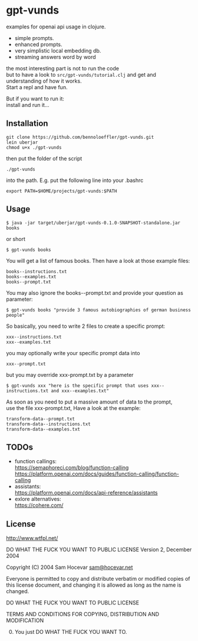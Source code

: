 # gpt-vunds

examples for openai api usage in clojure.
- simple prompts.  
- enhanced prompts.   
- very simplistic local embedding db.
- streaming answers word by word

the most interesting part is not to run the code  
but to have a look to `src/gpt-vunds/tutorial.clj` and get and  
understanding of how it works.  
Start a repl and have fun.

But if you want to run it:  
install and run it...

## Installation

```
git clone https://github.com/bennoloeffler/gpt-vunds.git
lein uberjar
chmod u+x ./gpt-vunds
```
then put the folder of the script 
```
./gpt-vunds
```
into the path. E.g. put the following line into your .bashrc
```
export PATH=$HOME/projects/gpt-vunds:$PATH
```

## Usage

    $ java -jar target/uberjar/gpt-vunds-0.1.0-SNAPSHOT-standalone.jar books
or short
```
$ gpt-vunds books
``` 

You will get a list of famous books.
Then have a look at those example files:

```
books--instructions.txt  
books--examples.txt  
books--prompt.txt  
```
You may also ignore the books--prompt.txt
and provide your question as parameter:

    $ gpt-vunds books "provide 3 famous autobiographies of german business people" 

So basically, you need to write 2 files to create a specific prompt:  
```
xxx--instructions.txt  
xxx--examples.txt
```  
you may optionally write your specific prompt data into  
```
xxx--prompt.txt
```
but you may override xxx-prompt.txt by a parameter

    $ gpt-vunds xxx "here is the specific prompt that uses xxx--instructions.txt and xxx--examples.txt" 

As soon as you need to put a massive amount of data to the prompt,  
use the file xxx-prompt.txt,
Have a look at the example:
```
transform-data--prompt.txt
transform-data--instructions.txt
transform-data--examples.txt
```
## TODOs
- function callings:  
  https://semaphoreci.com/blog/function-calling  
  https://platform.openai.com/docs/guides/function-calling/function-calling
- assistants:  
  https://platform.openai.com/docs/api-reference/assistants
- exlore alternatives:  
  https://cohere.com/

## License
http://www.wtfpl.net/

DO WHAT THE FUCK YOU WANT TO PUBLIC LICENSE
Version 2, December 2004

Copyright (C) 2004 Sam Hocevar <sam@hocevar.net>

Everyone is permitted to copy and distribute verbatim or modified
copies of this license document, and changing it is allowed as long
as the name is changed.

DO WHAT THE FUCK YOU WANT TO PUBLIC LICENSE 

TERMS AND CONDITIONS FOR COPYING, DISTRIBUTION AND MODIFICATION

0. You just DO WHAT THE FUCK YOU WANT TO.
